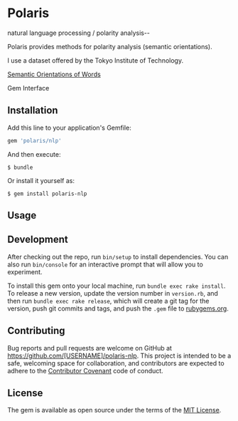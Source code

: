 # Polaris

natural language processing / polarity analysis--

Polaris provides methods for polarity analysis (semantic orientations).  

I use a dataset offered by the Tokyo Institute of Technology.  

[Semantic Orientations of Words](http://www.lr.pi.titech.ac.jp/~takamura/pndic_en.html)  

Gem Interface

## Installation

Add this line to your application's Gemfile:

```ruby
gem 'polaris/nlp'
```

And then execute:

    $ bundle

Or install it yourself as:

    $ gem install polaris-nlp

## Usage


## Development

After checking out the repo, run `bin/setup` to install dependencies. You can also run `bin/console` for an interactive prompt that will allow you to experiment.

To install this gem onto your local machine, run `bundle exec rake install`. To release a new version, update the version number in `version.rb`, and then run `bundle exec rake release`, which will create a git tag for the version, push git commits and tags, and push the `.gem` file to [rubygems.org](https://rubygems.org).

## Contributing

Bug reports and pull requests are welcome on GitHub at https://github.com/[USERNAME]/polaris-nlp. This project is intended to be a safe, welcoming space for collaboration, and contributors are expected to adhere to the [Contributor Covenant](contributor-covenant.org) code of conduct.


## License

The gem is available as open source under the terms of the [MIT License](http://opensource.org/licenses/MIT).

